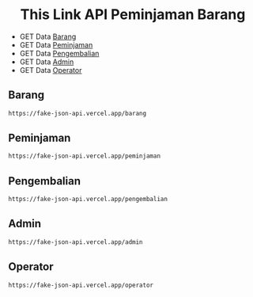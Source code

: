 <h1 align="center">This Link API Peminjaman Barang</h1>

- GET Data [Barang](https://fake-json-api.vercel.app/barang)
- GET Data [Peminjaman](https://fake-json-api.vercel.app/peminjaman)
- GET Data [Pengembalian](https://fake-json-api.vercel.app/pengembalian)
- GET Data [Admin](https://fake-json-api.vercel.app/admin)
- GET Data [Operator](https://fake-json-api.vercel.app/operator)

## Barang

```sh
https://fake-json-api.vercel.app/barang
```
## Peminjaman

```sh
https://fake-json-api.vercel.app/peminjaman
```
## Pengembalian

```sh
https://fake-json-api.vercel.app/pengembalian
```
## Admin

```sh
https://fake-json-api.vercel.app/admin
```
## Operator

```sh
https://fake-json-api.vercel.app/operator
```

